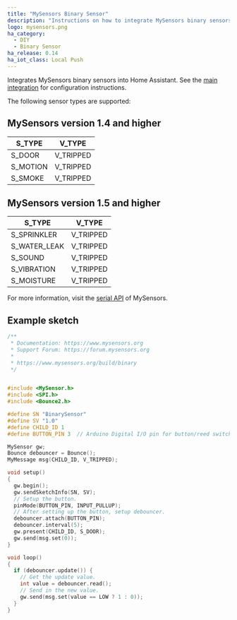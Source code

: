 ```yaml
---
title: "MySensors Binary Sensor"
description: "Instructions on how to integrate MySensors binary sensors into Home Assistant."
logo: mysensors.png
ha_category:
  - DIY
  - Binary Sensor
ha_release: 0.14
ha_iot_class: Local Push
---
```


Integrates MySensors binary sensors into Home Assistant. See the [main integration](/integrations/mysensors/) for configuration instructions.

The following sensor types are supported:

## MySensors version 1.4 and higher

| S_TYPE   | V_TYPE    |
| -------- | --------- |
| S_DOOR   | V_TRIPPED |
| S_MOTION | V_TRIPPED |
| S_SMOKE  | V_TRIPPED |

## MySensors version 1.5 and higher

| S_TYPE       | V_TYPE    |
| ------------ | --------- |
| S_SPRINKLER  | V_TRIPPED |
| S_WATER_LEAK | V_TRIPPED |
| S_SOUND      | V_TRIPPED |
| S_VIBRATION  | V_TRIPPED |
| S_MOISTURE   | V_TRIPPED |

For more information, visit the [serial API](https://www.mysensors.org/download) of MySensors.

## Example sketch

```cpp
/**
 * Documentation: https://www.mysensors.org
 * Support Forum: https://forum.mysensors.org
 *
 * https://www.mysensors.org/build/binary
 */


#include <MySensor.h>
#include <SPI.h>
#include <Bounce2.h>

#define SN "BinarySensor"
#define SV "1.0"
#define CHILD_ID 1
#define BUTTON_PIN 3  // Arduino Digital I/O pin for button/reed switch.

MySensor gw;
Bounce debouncer = Bounce();
MyMessage msg(CHILD_ID, V_TRIPPED);

void setup()
{
  gw.begin();
  gw.sendSketchInfo(SN, SV);
  // Setup the button.
  pinMode(BUTTON_PIN, INPUT_PULLUP);
  // After setting up the button, setup debouncer.
  debouncer.attach(BUTTON_PIN);
  debouncer.interval(5);
  gw.present(CHILD_ID, S_DOOR);
  gw.send(msg.set(0));
}

void loop()
{
  if (debouncer.update()) {
    // Get the update value.
    int value = debouncer.read();
    // Send in the new value.
    gw.send(msg.set(value == LOW ? 1 : 0));
  }
}
```
